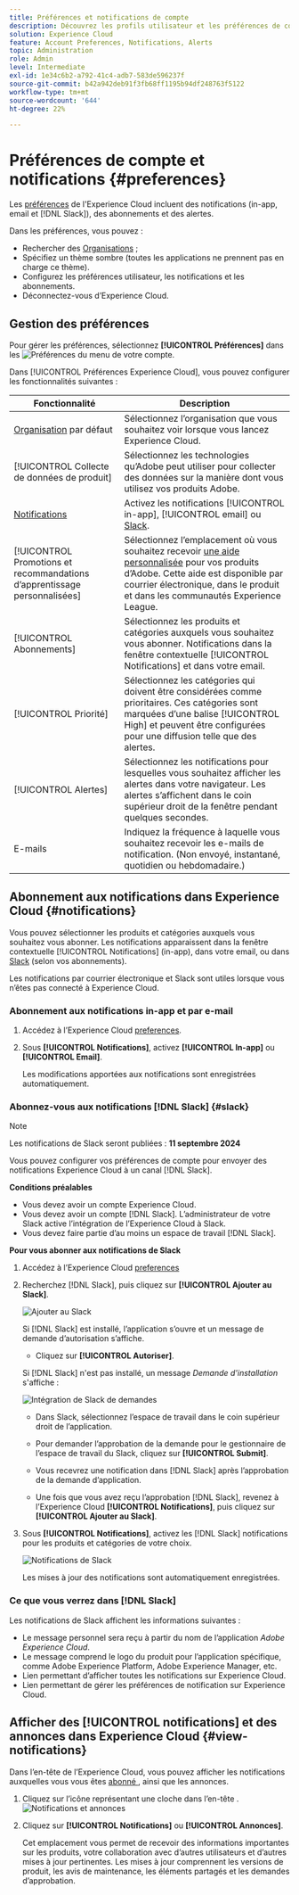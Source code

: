 ```yaml
---
title: Préférences et notifications de compte
description: Découvrez les profils utilisateur et les préférences de compte dans Experience Cloud. Abonnez-vous aux notifications de produit pour les emails et  [!DNL Slack], et configurez des alertes de produit.
solution: Experience Cloud
feature: Account Preferences, Notifications, Alerts
topic: Administration
role: Admin
level: Intermediate
exl-id: 1e34c6b2-a792-41c4-adb7-583de596237f
source-git-commit: b42a942deb91f3fb68ff1195b94df248763f5122
workflow-type: tm+mt
source-wordcount: '644'
ht-degree: 22%

---
```


# Préférences de compte et notifications {#preferences}

Les [préférences](https://experience.adobe.com/preferences) de l&#39;Experience Cloud incluent des notifications (in-app, email et [!DNL Slack]), des abonnements et des alertes.

Dans les préférences, vous pouvez :

* Rechercher des [Organisations](../administration/organizations.md) ;
* Spécifiez un thème sombre (toutes les applications ne prennent pas en charge ce thème).
* Configurez les préférences utilisateur, les notifications et les abonnements.
* Déconnectez-vous d’Experience Cloud.

## Gestion des préférences

Pour gérer les préférences, sélectionnez **[!UICONTROL Préférences]** dans les ![Préférences](../assets/preferences-icon-sm.png) du menu de votre compte.

Dans [!UICONTROL Préférences Experience Cloud], vous pouvez configurer les fonctionnalités suivantes :

| Fonctionnalité | Description |
|--- |--- |
| [Organisation](../administration/organizations.md) par défaut | Sélectionnez l’organisation que vous souhaitez voir lorsque vous lancez Experience Cloud. |
| [!UICONTROL Collecte de données de produit] | Sélectionnez les technologies qu’Adobe peut utiliser pour collecter des données sur la manière dont vous utilisez vos produits Adobe. |
| [Notifications](#notifications-and-announcements) | Activez les notifications [!UICONTROL in-app], [!UICONTROL email] ou [Slack](#slack-notifications). |
| [!UICONTROL Promotions et recommandations d’apprentissage personnalisées] | Sélectionnez l’emplacement où vous souhaitez recevoir [une aide personnalisée](personalized-learning.md) pour vos produits d’Adobe. Cette aide est disponible par courrier électronique, dans le produit et dans les communautés Experience League. |
| [!UICONTROL Abonnements] | Sélectionnez les produits et catégories auxquels vous souhaitez vous abonner. Notifications dans la fenêtre contextuelle [!UICONTROL Notifications] et dans votre email. |
| [!UICONTROL Priorité] | Sélectionnez les catégories qui doivent être considérées comme prioritaires. Ces catégories sont marquées d’une balise [!UICONTROL High] et peuvent être configurées pour une diffusion telle que des alertes. |
| [!UICONTROL Alertes] | Sélectionnez les notifications pour lesquelles vous souhaitez afficher les alertes dans votre navigateur. Les alertes s’affichent dans le coin supérieur droit de la fenêtre pendant quelques secondes. |
| E-mails | Indiquez la fréquence à laquelle vous souhaitez recevoir les e-mails de notification. (Non envoyé, instantané, quotidien ou hebdomadaire.) |

## Abonnement aux notifications dans Experience Cloud {#notifications}

Vous pouvez sélectionner les produits et catégories auxquels vous souhaitez vous abonner. Les notifications apparaissent dans la fenêtre contextuelle [!UICONTROL  Notifications] (in-app), dans votre email, ou dans [Slack](#slack-notifications) (selon vos abonnements).

Les notifications par courrier électronique et Slack sont utiles lorsque vous n’êtes pas connecté à Experience Cloud.

### Abonnement aux notifications in-app et par e-mail

1. Accédez à l’Experience Cloud [preferences](https://experience.adobe.com/preferences).

1. Sous **[!UICONTROL Notifications]**, activez **[!UICONTROL In-app]** ou **[!UICONTROL Email]**.

   Les modifications apportées aux notifications sont enregistrées automatiquement.

### Abonnez-vous aux notifications [!DNL Slack] {#slack}

>[!NOTE]
>
>Les notifications de Slack seront publiées : **11 septembre 2024**


Vous pouvez configurer vos préférences de compte pour envoyer des notifications Experience Cloud à un canal [!DNL Slack].

**Conditions préalables**

* Vous devez avoir un compte Experience Cloud.
* Vous devez avoir un compte [!DNL Slack]. L’administrateur de votre Slack active l’intégration de l’Experience Cloud à Slack.
* Vous devez faire partie d’au moins un espace de travail [!DNL Slack].

**Pour vous abonner aux notifications de Slack**

1. Accédez à l’Experience Cloud [preferences](https://experience.adobe.com/preferences)

1. Recherchez [!DNL Slack], puis cliquez sur **[!UICONTROL Ajouter au Slack]**.

   ![Ajouter au Slack](../assets/add-to-slack.png)

   Si [!DNL Slack] est installé, l’application s’ouvre et un message de demande d’autorisation s’affiche.

   * Cliquez sur **[!UICONTROL Autoriser]**.

   Si [!DNL Slack] n&#39;est pas installé, un message _Demande d&#39;installation_ s&#39;affiche :

   ![Intégration de Slack de demandes](../assets/slack-request.png)

   * Dans Slack, sélectionnez l’espace de travail dans le coin supérieur droit de l’application.

   * Pour demander l’approbation de la demande pour le gestionnaire de l’espace de travail du Slack, cliquez sur **[!UICONTROL Submit]**.

   * Vous recevrez une notification dans [!DNL Slack] après l’approbation de la demande d’application.

   * Une fois que vous avez reçu l’approbation [!DNL Slack], revenez à l’Experience Cloud **[!UICONTROL Notifications]**, puis cliquez sur **[!UICONTROL Ajouter au Slack]**.

1. Sous **[!UICONTROL Notifications]**, activez les [!DNL Slack] notifications pour les produits et catégories de votre choix.

   ![Notifications de Slack](../assets/slack.png)

   Les mises à jour des notifications sont automatiquement enregistrées.

### Ce que vous verrez dans [!DNL Slack]

Les notifications de Slack affichent les informations suivantes :

* Le message personnel sera reçu à partir du nom de l’application _Adobe Experience Cloud_.
* Le message comprend le logo du produit pour l’application spécifique, comme Adobe Experience Platform, Adobe Experience Manager, etc.
* Lien permettant d’afficher toutes les notifications sur Experience Cloud.
* Lien permettant de gérer les préférences de notification sur Experience Cloud.

## Afficher des [!UICONTROL notifications] et des annonces dans Experience Cloud {#view-notifications}

Dans l’en-tête de l’Experience Cloud, vous pouvez afficher les notifications auxquelles vous vous êtes [ abonné ](#notifications), ainsi que les annonces.

1. Cliquez sur l’icône représentant une cloche dans l’en-tête . ![Notifications et annonces](../assets/bell-icon.png)

1. Cliquez sur **[!UICONTROL Notifications]** ou **[!UICONTROL Annonces]**.

   Cet emplacement vous permet de recevoir des informations importantes sur les produits, votre collaboration avec d’autres utilisateurs et d’autres mises à jour pertinentes. Les mises à jour comprennent les versions de produit, les avis de maintenance, les éléments partagés et les demandes d’approbation.